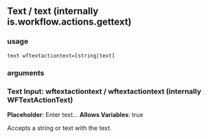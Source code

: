 
## Text / text (internally is.workflow.actions.gettext)


### usage
`text wftextactiontext=[string|text]`

### arguments
### Text Input: wftextactiontext / wftextactiontext (internally WFTextActionText)
**Placeholder**: Enter text...
**Allows Variables**: true


Accepts a string 
or text
with the text.
